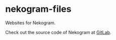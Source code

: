 # nekogram-files
Websites for Nekogram.

Check out the source code of Nekogram at [GitLab](https://gitlab.com/Nekogram/Nekogram).
